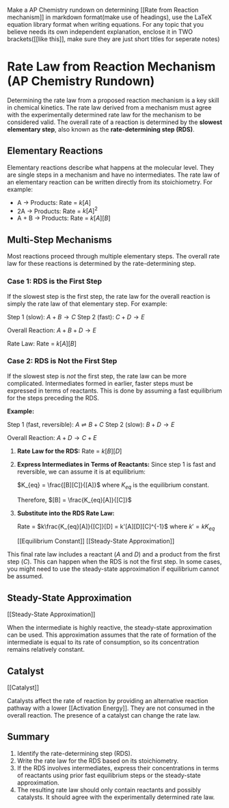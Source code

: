 Make a AP Chemistry rundown on determining [[Rate from Reaction mechanism]]  in markdown format(make use of headings), use the LaTeX equation library format when writing equations. For any topic that you believe needs its own independent explanation, enclose it in TWO brackets([[like this]], make sure they are just short titles for seperate notes)

# Rate Law from Reaction Mechanism (AP Chemistry Rundown)

Determining the rate law from a proposed reaction mechanism is a key skill in chemical kinetics.  The rate law derived from a mechanism must agree with the experimentally determined rate law for the mechanism to be considered valid. The overall rate of a reaction is determined by the **slowest elementary step**, also known as the **rate-determining step (RDS)**.

## Elementary Reactions

Elementary reactions describe what happens at the molecular level. They are single steps in a mechanism and have no intermediates. The rate law of an elementary reaction can be written directly from its stoichiometry. For example:

*   A → Products: Rate = $k[A]$
*   2A → Products: Rate = $k[A]^2$
*   A + B → Products: Rate = $k[A][B]$

## Multi-Step Mechanisms

Most reactions proceed through multiple elementary steps.  The overall rate law for these reactions is determined by the rate-determining step.

### Case 1:  RDS is the First Step

If the slowest step is the first step, the rate law for the overall reaction is simply the rate law of that elementary step.  For example:

Step 1 (slow):  $A + B \rightarrow C$
Step 2 (fast): $C + D \rightarrow E$

Overall Reaction: $A + B + D \rightarrow E$

Rate Law: Rate = $k[A][B]$

### Case 2: RDS is Not the First Step

If the slowest step is *not* the first step, the rate law can be more complicated.  Intermediates formed in earlier, faster steps must be expressed in terms of reactants. This is done by assuming a fast equilibrium for the steps preceding the RDS.

**Example:**

Step 1 (fast, reversible): $A \rightleftharpoons B + C$
Step 2 (slow): $B + D \rightarrow E$

Overall Reaction: $A + D \rightarrow C + E$

1.  **Rate Law for the RDS:** Rate = $k[B][D]$

2.  **Express Intermediates in Terms of Reactants:** Since step 1 is fast and reversible, we can assume it is at equilibrium:

    $K_{eq} = \frac{[B][C]}{[A]}$  where $K_{eq}$ is the equilibrium constant.

    Therefore, $[B] = \frac{K_{eq}[A]}{[C]}$

3.  **Substitute into the RDS Rate Law:**

    Rate = $k\frac{K_{eq}[A]}{[C]}[D] = k'[A][D][C]^{-1}$ where $k' = kK_{eq}$

    [[Equilibrium Constant]]
    [[Steady-State Approximation]]

This final rate law includes a reactant ($A$ and $D$) and a product from the first step ($C$).  This can happen when the RDS is not the first step. In some cases, you might need to use the steady-state approximation if equilibrium cannot be assumed.

## Steady-State Approximation

[[Steady-State Approximation]]

When the intermediate is highly reactive, the steady-state approximation can be used. This approximation assumes that the rate of formation of the intermediate is equal to its rate of consumption, so its concentration remains relatively constant.


## Catalyst

[[Catalyst]]

Catalysts affect the rate of reaction by providing an alternative reaction pathway with a lower [[Activation Energy]]. They are not consumed in the overall reaction. The presence of a catalyst can change the rate law.


## Summary

1.  Identify the rate-determining step (RDS).
2.  Write the rate law for the RDS based on its stoichiometry.
3.  If the RDS involves intermediates, express their concentrations in terms of reactants using prior fast equilibrium steps or the steady-state approximation.
4.  The resulting rate law should only contain reactants and possibly catalysts.  It should agree with the experimentally determined rate law.
